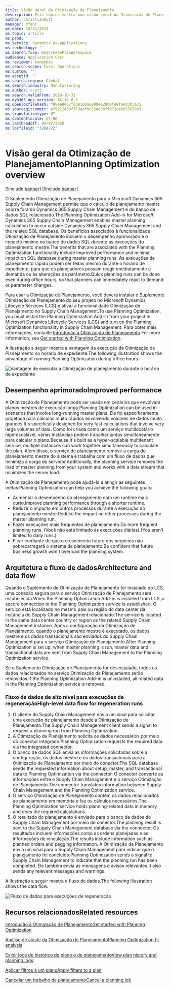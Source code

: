 ```yaml
---
title: Visão geral da Otimização de Planejamento
description: Este tópico mostra uma visão geral da Otimização de Planejamento
author: ChristianRytt
manager: tfehr
ms.date: 10/31/2019
ms.topic: article
ms.prod: ''
ms.service: dynamics-ax-applications
ms.technology: ''
ms.search.form: ReqCreatePlanWorkspace
audience: Application User
ms.reviewer: kamaybac
ms.search.scope: Core, Operations
ms.custom: ''
ms.assetid: ''
ms.search.region: Global
ms.search.industry: Manufacturing
ms.author: crytt
ms.search.validFrom: 2019-10-31
ms.dyn365.ops.version: AX 10.0.5
ms.openlocfilehash: f88ee8067fdd816ba6890ee28bafe8fa4d3b3ac5
ms.sourcegitcommit: 4f9912439ff78acf0c754d5bff972c4b85763093
ms.translationtype: HT
ms.contentlocale: pt-BR
ms.lasthandoff: 04/02/2020
ms.locfileid: "3208722"
---
```

# <a name="planning-optimization-overview"></a><span data-ttu-id="3e068-103">Visão geral da Otimização de Planejamento</span><span class="sxs-lookup"><span data-stu-id="3e068-103">Planning Optimization overview</span></span>

[!include [banner](../../includes/banner.md)]
[!include [banner](../../includes/preview-banner.md)]

<span data-ttu-id="3e068-104">O Suplemento Otimização de Planejamento para o Microsoft Dynamics 365 Supply Chain Management permite que o cálculo de planejamento mestre ocorra fora do Dynamics 365 Supply Chain Management e do banco de dados SQL relacionado.</span><span class="sxs-lookup"><span data-stu-id="3e068-104">The Planning Optimization Add-in for Microsoft Dynamics 365 Supply Chain Management enables master planning calculation to occur outside Dynamics 365 Supply Chain Management and the related SQL database.</span></span> <span data-ttu-id="3e068-105">Os benefícios associados à funcionalidade Otimização de Planejamento incluem o desempenho aprimorado e o impacto mínimo no banco de dados SQL durante as execuções do planejamento mestre.</span><span class="sxs-lookup"><span data-stu-id="3e068-105">The benefits that are associated with the Planning Optimization functionality include improved performance and minimal impact on SQL database during master planning runs.</span></span> <span data-ttu-id="3e068-106">As execuções de planejamento rápido podem ser feitas mesmo durante o horário de expediente, para que os planejadores possam reagir imediatamente à demanda ou às alterações de parâmetro.</span><span class="sxs-lookup"><span data-stu-id="3e068-106">Quick planning runs can be done even during office hours, so that planners can immediately react to demand or parameter changes.</span></span>

<span data-ttu-id="3e068-107">Para usar a Otimização de Planejamento, você deverá instalar o Suplemento Otimização de Planejamento do seu projeto no Microsoft Dynamics Lifecycle Services (LCS) e ativar a funcionalidade Otimização de Planejamento no Supply Chain Management.</span><span class="sxs-lookup"><span data-stu-id="3e068-107">To use Planning Optimization, you must install the Planning Optimization Add-in from your project in Microsoft Dynamics Lifecycle Services (LCS) and turn on the Planning Optimization functionality in Supply Chain Management.</span></span> <span data-ttu-id="3e068-108">Para obter mais informações, consulte [Introdução à Otimização de Planejamento](get-started.md).</span><span class="sxs-lookup"><span data-stu-id="3e068-108">For more information, see [Get started with Planning Optimization](get-started.md).</span></span>

<span data-ttu-id="3e068-109">A ilustração a seguir mostra a vantagem da execução da Otimização de Planejamento no horário de expediente.</span><span class="sxs-lookup"><span data-stu-id="3e068-109">The following illustration shows the advantage of running Planning Optimization during office hours.</span></span>

![Vantagem de executar a Otimização de planejamento durante o horário de expediente](media/PlanningOptimization1.png)

## <a name="improved-performance"></a><span data-ttu-id="3e068-111">Desempenho aprimorado</span><span class="sxs-lookup"><span data-stu-id="3e068-111">Improved performance</span></span>

<span data-ttu-id="3e068-112">A Otimização de Planejamento pode ser usada em cenários que envolvam planos mestres de execução longa.</span><span class="sxs-lookup"><span data-stu-id="3e068-112">Planning Optimization can be used in scenarios that involve long-running master plans.</span></span> <span data-ttu-id="3e068-113">Ela foi especificamente projetada para cálculos muito rápidos envolvendo volumes de dados muito grandes.</span><span class="sxs-lookup"><span data-stu-id="3e068-113">It's specifically designed for very fast calculations that involve very large volumes of data.</span></span> <span data-ttu-id="3e068-114">Como foi criada como um serviço multilocatário hiperescalável, várias instâncias podem trabalhar juntas simultaneamente para calcular o plano.</span><span class="sxs-lookup"><span data-stu-id="3e068-114">Because it's built as a hyper-scalable multitenant service, multiple instances can work together simultaneously to calculate the plan.</span></span> <span data-ttu-id="3e068-115">Além disso, o serviço de planejamento remove a carga do planejamento mestre do sistema e trabalha com um fluxo de dados que minimiza a carga do servidor.</span><span class="sxs-lookup"><span data-stu-id="3e068-115">Additionally, the planning service removes the load of master planning from your system and works with a data stream that minimizes the server load.</span></span>

<span data-ttu-id="3e068-116">A Otimização de Planejamento pode ajudá-lo a atingir as seguintes metas:</span><span class="sxs-lookup"><span data-stu-id="3e068-116">Planning Optimization can help you achieve the following goals:</span></span>

- <span data-ttu-id="3e068-117">Aumentar o desempenho do planejamento com um runtime mais curto.</span><span class="sxs-lookup"><span data-stu-id="3e068-117">Improve planning performance through a shorter runtime.</span></span>
- <span data-ttu-id="3e068-118">Reduzir o impacto em outros processos durante a execução do planejamento mestre.</span><span class="sxs-lookup"><span data-stu-id="3e068-118">Reduce the impact on other processes during the master planning run.</span></span>
- <span data-ttu-id="3e068-119">Fazer execuções mais frequentes de planejamento.</span><span class="sxs-lookup"><span data-stu-id="3e068-119">Do more frequent planning runs.</span></span> <span data-ttu-id="3e068-120">(Você não está limitado às execuções diárias).</span><span class="sxs-lookup"><span data-stu-id="3e068-120">(You aren't limited to daily runs.)</span></span>
- <span data-ttu-id="3e068-121">Ficar confiante de que o crescimento futuro dos negócios não sobrecarregará o sistema de planejamento.</span><span class="sxs-lookup"><span data-stu-id="3e068-121">Be confident that future business growth won't overload the planning system.</span></span>

## <a name="architecture-and-data-flow"></a><span data-ttu-id="3e068-122">Arquitetura e fluxo de dados</span><span class="sxs-lookup"><span data-stu-id="3e068-122">Architecture and data flow</span></span>

<span data-ttu-id="3e068-123">Quando o Suplemento de Otimização de Planejamento for instalado do LCS, uma conexão segura para o serviço Otimização de Planejamento será estabelecida.</span><span class="sxs-lookup"><span data-stu-id="3e068-123">When the Planning Optimization Add-in is installed from LCS, a secure connection to the Planning Optimization service is established.</span></span> <span data-ttu-id="3e068-124">O serviço está localizado no mesmo país ou região do data center da instância do Supply Chain Management relacionado.</span><span class="sxs-lookup"><span data-stu-id="3e068-124">The service is located in the same data center country or region as the related Supply Chain Management instance.</span></span> <span data-ttu-id="3e068-125">Após a configuração da Otimização de Planejamento, quando o planejamento mestre é executado, os dados mestre e os dados transacionais são enviados do Supply Chain Management para o serviço Otimização de Planejamento.</span><span class="sxs-lookup"><span data-stu-id="3e068-125">After Planning Optimization is set up, when master planning is run, master data and transactional data are sent from Supply Chain Management to the Planning Optimization service.</span></span>

<span data-ttu-id="3e068-126">Se o Suplemento Otimização de Planejamento for desinstalado, todos os dados relacionados no serviço Otimização de Planejamento serão removidos.</span><span class="sxs-lookup"><span data-stu-id="3e068-126">If the Planning Optimization Add-in is uninstalled, all related data in the Planning Optimization service is removed.</span></span>

### <a name="high-level-data-flow-for-regeneration-runs"></a><span data-ttu-id="3e068-127">Fluxo de dados de alto nível para execuções de regeneração</span><span class="sxs-lookup"><span data-stu-id="3e068-127">High-level data flow for regeneration runs</span></span>

1. <span data-ttu-id="3e068-128">O cliente do Supply Chain Management envia um sinal para solicitar uma execução de planejamento desde a Otimização de Planejamento.</span><span class="sxs-lookup"><span data-stu-id="3e068-128">The Supply Chain Management client sends a signal to request a planning run from Planning Optimization.</span></span>
2. <span data-ttu-id="3e068-129">A Otimização de Planejamento solicita os dados necessários por meio do conector integrado.</span><span class="sxs-lookup"><span data-stu-id="3e068-129">Planning Optimization requests the required data via the integrated connector.</span></span>
3. <span data-ttu-id="3e068-130">O banco de dados SQL envia as informações solicitadas sobre a configuração, os dados mestre e os dados transacionais para a Otimização de Planejamento por meio do conector.</span><span class="sxs-lookup"><span data-stu-id="3e068-130">The SQL database sends the requested information about setup, master, and transactional data to Planning Optimization via the connector.</span></span> <span data-ttu-id="3e068-131">O conector converte as informações entre o Supply Chain Management e o serviço Otimização de Planejamento.</span><span class="sxs-lookup"><span data-stu-id="3e068-131">The connector translates information between Supply Chain Management and the Planning Optimization service.</span></span>
4. <span data-ttu-id="3e068-132">O serviço Otimização de Planejamento contém os dados relacionados ao planejamento em memória e faz os cálculos necessários.</span><span class="sxs-lookup"><span data-stu-id="3e068-132">The Planning Optimization service holds planning-related data in memory and does the required calculations.</span></span>
5. <span data-ttu-id="3e068-133">O resultado do planejamento é enviado para o banco de dados do Supply Chain Management por meio do conector.</span><span class="sxs-lookup"><span data-stu-id="3e068-133">The planning result is sent to the Supply Chain Management database via the connector.</span></span> <span data-ttu-id="3e068-134">Os resultados incluem informações como as ordens planejadas e as informações de vinculação.</span><span class="sxs-lookup"><span data-stu-id="3e068-134">The results include information such as planned orders and pegging information.</span></span> <span data-ttu-id="3e068-135">A Otimização de Planejamento envia um sinal para o Supply Chain Management para indicar que o planejamento foi concluído.</span><span class="sxs-lookup"><span data-stu-id="3e068-135">Planning Optimization sends a signal to Supply Chain Management to indicate that the planning run has been completed.</span></span> <span data-ttu-id="3e068-136">Ele também envia as mensagens e avisos relevantes.</span><span class="sxs-lookup"><span data-stu-id="3e068-136">It also sends any relevant messages and warnings.</span></span>

<span data-ttu-id="3e068-137">A ilustração a seguir mostra o fluxo de dados.</span><span class="sxs-lookup"><span data-stu-id="3e068-137">The following illustration shows the data flow.</span></span>

![Fluxo de dados para execuções de regeneração](media/PlanningOptimization2.png)

## <a name="related-resources"></a><span data-ttu-id="3e068-139">Recursos relacionados</span><span class="sxs-lookup"><span data-stu-id="3e068-139">Related resources</span></span>

[<span data-ttu-id="3e068-140">Introdução à Otimização de Planejamento</span><span class="sxs-lookup"><span data-stu-id="3e068-140">Get started with Planning Optimization</span></span>](get-started.md)

[<span data-ttu-id="3e068-141">Análise de ajuste da Otimização de Planejamento</span><span class="sxs-lookup"><span data-stu-id="3e068-141">Planning Optimization fit analysis</span></span>](planning-optimization-fit-analysis.md)

[<span data-ttu-id="3e068-142">Exibir logs de histórico de plano e de planejamento</span><span class="sxs-lookup"><span data-stu-id="3e068-142">View plan history and planning logs</span></span>](plan-history-logs.md)

[<span data-ttu-id="3e068-143">Aplicar filtros a um plano</span><span class="sxs-lookup"><span data-stu-id="3e068-143">Apply filters to a plan</span></span>](plan-filters.md)

[<span data-ttu-id="3e068-144">Cancelar um trabalho de planejamento</span><span class="sxs-lookup"><span data-stu-id="3e068-144">Cancel a planning job</span></span>](cancel-planning-job.md)
